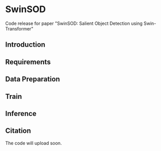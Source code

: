 # SwinSOD
Code release for paper "SwinSOD: Salient Object Detection using Swin-Transformer"

## Introduction

## Requirements

## Data Preparation

## Train

## Inference

## Citation

The code will upload soon.
